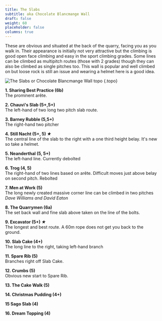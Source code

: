 ```yaml
---
title: The Slabs
subtitle: aka Chocolate Blancmange Wall
draft: false
weight: 60
placeholder: false
columns: true
---
```


These are obvious and situated at the back of the quarry, facing you as you walk in. Their appearance is initially not very attractive but the climbing is good open face climbing and easy in the sport climbing grades. Some lines can be climbed as multipitch routes (those with 2 grades) though they can also be climbed as single pitches too. This wall is popular and well climbed on but loose rock is still an issue and wearing a helmet here is a good idea.

![The Slabs or Chocolate Blancmange Wall topo](/img/peak/stoney/HQ-slabs.jpg)
{.topo}

**1. Sharing Best Practice (6b)**  
The prominent arête.

**2. Chauvi's Slab (5+,5+)**  
The left-hand of two long two pitch slab route.

**3. Barney Rubble (5,5+)**  
The right-hand two pitcher

**4. Still Nacht (5+, 5) *&starf;***    
The central line of the slab to the right with a one third height belay. It's new so take a helmet.

**5. Neanderthal (5, 5+)**  
The left-hand line. Currently debolted

**6. Trog (4, 5)**  
The right-hand of two lines based on arête. Difficult moves just above belay on second pitch. Rebolted

**7. Men at Work (5)**  
The long newly created massive corner line can be climbed in two pitches  
*Dave Williams and David Eaton*

**8. The Quarrymen (6a)**  
The set back wall and fine slab above taken on the line of the bolts.

**9. Excavator (5+) *&starf;***    
The longest and best route. A 60m rope does not get you back to the ground.

**10. Slab Cake (4+)**  
The long line to the right, taking left-hand branch

**11. Spare Rib (5)**  
Branches right off Slab Cake.

**12. Crumbs (5)**  
Obvious new start to Spare Rib.

**13. The Cake Walk (5)**

**14. Christmas Pudding (4+)**

**15 Sago Slab (4)**

**16. Dream Topping (4)**
